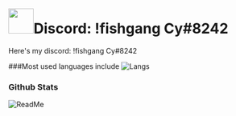 <h1><img src="https://imgur.com/a/FSq6vv2" width="50">Discord: !fishgang Cy#8242</h1>
<p>Here's my discord: !fishgang Cy#8242</p>

###Most used languages include 
![Langs](https://github-readme-stats.vercel.app/api/top-langs/?username=Not-Cyrus&theme=tokyonight&langs_count=10?exclude_repo=Not-Cyrus)

### Github Stats
![ReadMe](https://github-readme-stats.vercel.app/api?username=Not-Cyrus&show_icons=true&theme=radical)
